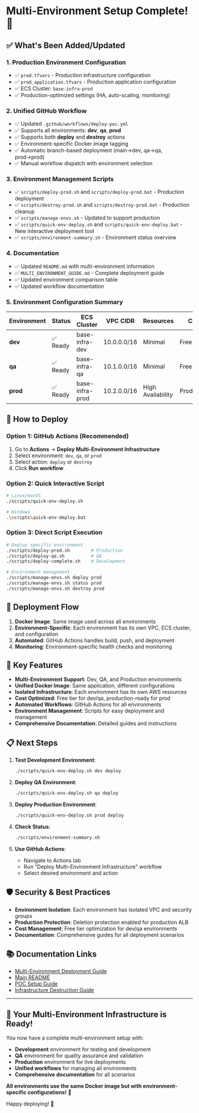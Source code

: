# Multi-Environment Setup Complete! 🎉

## ✅ What's Been Added/Updated

### 1. **Production Environment Configuration**
- ✅ `prod.tfvars` - Production infrastructure configuration
- ✅ `prod_application.tfvars` - Production application configuration  
- ✅ ECS Cluster: `base-infra-prod`
- ✅ Production-optimized settings (HA, auto-scaling, monitoring)

### 2. **Unified GitHub Workflow**
- ✅ Updated `.github/workflows/deploy-poc.yml` 
- ✅ Supports all environments: **dev**, **qa**, **prod**
- ✅ Supports both **deploy** and **destroy** actions
- ✅ Environment-specific Docker image tagging
- ✅ Automatic branch-based deployment (main→dev, qa→qa, prod→prod)
- ✅ Manual workflow dispatch with environment selection

### 3. **Environment Management Scripts**
- ✅ `scripts/deploy-prod.sh` and `scripts/deploy-prod.bat` - Production deployment
- ✅ `scripts/destroy-prod.sh` and `scripts/destroy-prod.bat` - Production cleanup
- ✅ `scripts/manage-envs.sh` - Updated to support production
- ✅ `scripts/quick-env-deploy.sh` and `scripts/quick-env-deploy.bat` - New interactive deployment tool
- ✅ `scripts/environment-summary.sh` - Environment status overview

### 4. **Documentation**
- ✅ Updated `README.md` with multi-environment information
- ✅ `MULTI_ENVIRONMENT_GUIDE.md` - Complete deployment guide
- ✅ Updated environment comparison table
- ✅ Updated workflow documentation

### 5. **Environment Configuration Summary**

| Environment | Status | ECS Cluster | VPC CIDR | Resources | Cost |
|-------------|--------|-------------|----------|-----------|------|
| **dev** | ✅ Ready | base-infra-dev | 10.0.0.0/16 | Minimal | Free Tier |
| **qa** | ✅ Ready | base-infra-qa | 10.1.0.0/16 | Minimal | Free Tier |
| **prod** | ✅ Ready | base-infra-prod | 10.2.0.0/16 | High Availability | Production |

## 🚀 How to Deploy

### Option 1: GitHub Actions (Recommended)
1. Go to **Actions** → **Deploy Multi-Environment Infrastructure**
2. Select environment: `dev`, `qa`, or `prod`
3. Select action: `deploy` or `destroy`
4. Click **Run workflow**

### Option 2: Quick Interactive Script
```bash
# Linux/macOS
./scripts/quick-env-deploy.sh

# Windows
.\scripts\quick-env-deploy.bat
```

### Option 3: Direct Script Execution
```bash
# Deploy specific environment
./scripts/deploy-prod.sh        # Production
./scripts/deploy-qa.sh          # QA
./scripts/deploy-complete.sh    # Development

# Environment management
./scripts/manage-envs.sh deploy prod
./scripts/manage-envs.sh status prod
./scripts/manage-envs.sh destroy prod
```

## 🔄 Deployment Flow

1. **Docker Image**: Same image used across all environments
2. **Environment-Specific**: Each environment has its own VPC, ECS cluster, and configuration
3. **Automated**: GitHub Actions handles build, push, and deployment
4. **Monitoring**: Environment-specific health checks and monitoring

## 🎯 Key Features

- **Multi-Environment Support**: Dev, QA, and Production environments
- **Unified Docker Image**: Same application, different configurations
- **Isolated Infrastructure**: Each environment has its own AWS resources
- **Cost Optimized**: Free tier for dev/qa, production-ready for prod
- **Automated Workflows**: GitHub Actions for all environments
- **Environment Management**: Scripts for easy deployment and management
- **Comprehensive Documentation**: Detailed guides and instructions

## 📋 Next Steps

1. **Test Development Environment**:
   ```bash
   ./scripts/quick-env-deploy.sh dev deploy
   ```

2. **Deploy QA Environment**:
   ```bash
   ./scripts/quick-env-deploy.sh qa deploy
   ```

3. **Deploy Production Environment**:
   ```bash
   ./scripts/quick-env-deploy.sh prod deploy
   ```

4. **Check Status**:
   ```bash
   ./scripts/environment-summary.sh
   ```

5. **Use GitHub Actions**:
   - Navigate to Actions tab
   - Run "Deploy Multi-Environment Infrastructure" workflow
   - Select desired environment and action

## 🛡️ Security & Best Practices

- **Environment Isolation**: Each environment has isolated VPC and security groups
- **Production Protection**: Deletion protection enabled for production ALB
- **Cost Management**: Free tier optimization for dev/qa environments
- **Documentation**: Comprehensive guides for all deployment scenarios

## 📚 Documentation Links

- [Multi-Environment Deployment Guide](MULTI_ENVIRONMENT_GUIDE.md)
- [Main README](README.md)
- [POC Setup Guide](POC_SETUP.md)
- [Infrastructure Destruction Guide](INFRASTRUCTURE_DESTRUCTION_GUIDE.md)

---

## 🎊 Your Multi-Environment Infrastructure is Ready!

You now have a complete multi-environment setup with:
- **Development** environment for testing and development
- **QA** environment for quality assurance and validation  
- **Production** environment for live deployments
- **Unified workflows** for managing all environments
- **Comprehensive documentation** for all scenarios

**All environments use the same Docker image but with environment-specific configurations!** 🐳

Happy deploying! 🚀
